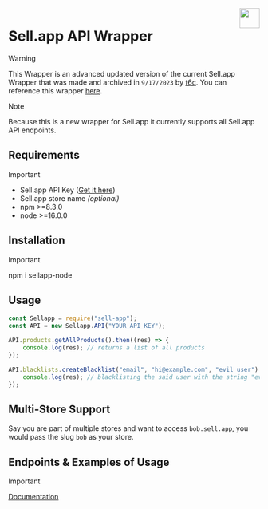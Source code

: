 <img src="https://boostplanet.net/images/Sell.App.gif" align="right" width="40" height="40"/>

# Sell.app API Wrapper
> [!WARNING]  
> This Wrapper is an advanced updated version of the current Sell.app Wrapper that was made and archived in ``9/17/2023`` by [t6c](https://github.com/t6c). You can reference this wrapper [here](https://github.com/t6c/sellapp-api-wrapper).

> [!NOTE]  
> Because this is a new wrapper for Sell.app it currently supports all Sell.app API endpoints.

## Requirements

> [!IMPORTANT]  
> -   Sell.app API Key ([Get it here](https://sell.app/user/api-tokens))
> -   Sell.app store name *(optional)*
> -   npm >=8.3.0
> -   node >=16.0.0

## Installation

> [!IMPORTANT]
> npm i sellapp-node

## Usage

```javascript
const Sellapp = require("sell-app");
const API = new Sellapp.API("YOUR_API_KEY");

API.products.getAllProducts().then((res) => {
	console.log(res); // returns a list of all products
});

API.blacklists.createBlacklist("email", "hi@example.com", "evil user").then((res) => {
	console.log(res); // blacklisting the said user with the string "evil user" as description
});
```
## Multi-Store Support

Say you are part of multiple stores and want to access `bob.sell.app`, you would pass the slug `bob` as your store.

## Endpoints & Examples of Usage
> [!IMPORTANT]
> [Documentation](https://friizologyy.gitbook.io/sell.app-api-wrapper/)